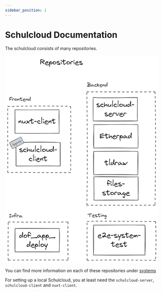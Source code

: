 ```yaml
---
sidebar_position: 1
---
```


# Schulcloud Documentation

The schulcloud consists of many repositories.

![Repo structure](./repo.excalidraw.png)

You can find more information on each of these repositories under [systems](/docs/category/services)

For setting up a local Schulcloud, you at least need the `schulcloud-server`, `schulcloud-client` and `nuxt-client`.
